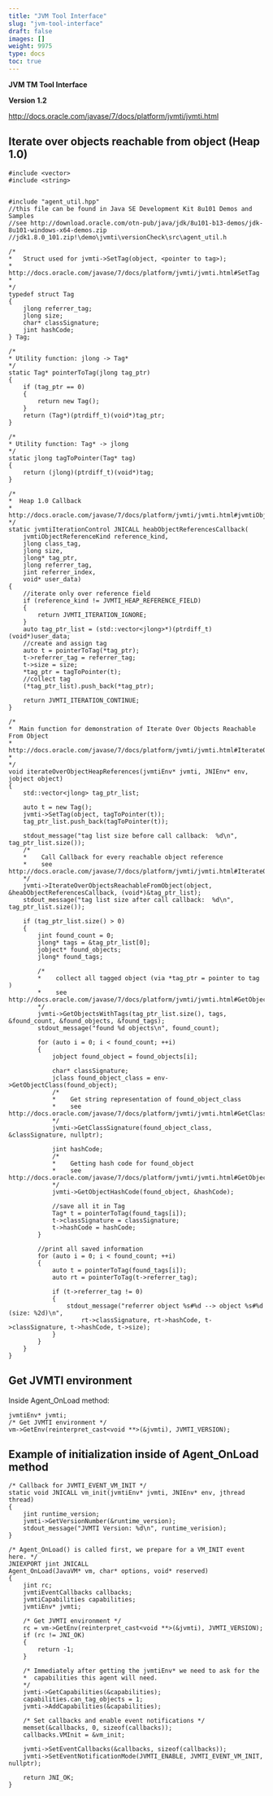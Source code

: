 ```yaml
---
title: "JVM Tool Interface"
slug: "jvm-tool-interface"
draft: false
images: []
weight: 9975
type: docs
toc: true
---
```


**JVM TM Tool Interface**

**Version 1.2**

http://docs.oracle.com/javase/7/docs/platform/jvmti/jvmti.html


## Iterate over objects reachable from object (Heap 1.0) 
    #include <vector>
    #include <string>


    #include "agent_util.hpp" 
    //this file can be found in Java SE Development Kit 8u101 Demos and Samples
    //see http://download.oracle.com/otn-pub/java/jdk/8u101-b13-demos/jdk-8u101-windows-x64-demos.zip
    //jdk1.8.0_101.zip!\demo\jvmti\versionCheck\src\agent_util.h
    
    /*
    *   Struct used for jvmti->SetTag(object, <pointer to tag>);
    *   http://docs.oracle.com/javase/7/docs/platform/jvmti/jvmti.html#SetTag
    *    
    */
    typedef struct Tag
    {
        jlong referrer_tag;
        jlong size;
        char* classSignature;
        jint hashCode;
    } Tag;

    /*
    * Utility function: jlong -> Tag*
    */
    static Tag* pointerToTag(jlong tag_ptr)
    {
        if (tag_ptr == 0)
        {
            return new Tag();
        }
        return (Tag*)(ptrdiff_t)(void*)tag_ptr;
    }

    /* 
    * Utility function: Tag* -> jlong 
    */
    static jlong tagToPointer(Tag* tag)
    {
        return (jlong)(ptrdiff_t)(void*)tag;
    }

    /*
    *  Heap 1.0 Callback
    *  http://docs.oracle.com/javase/7/docs/platform/jvmti/jvmti.html#jvmtiObjectReferenceCallback
    */
    static jvmtiIterationControl JNICALL heabObjectReferencesCallback(
        jvmtiObjectReferenceKind reference_kind,
        jlong class_tag,
        jlong size,
        jlong* tag_ptr,
        jlong referrer_tag,
        jint referrer_index,
        void* user_data)
    {
        //iterate only over reference field
        if (reference_kind != JVMTI_HEAP_REFERENCE_FIELD)
        {
            return JVMTI_ITERATION_IGNORE;
        }
        auto tag_ptr_list = (std::vector<jlong>*)(ptrdiff_t)(void*)user_data;
        //create and assign tag
        auto t = pointerToTag(*tag_ptr);
        t->referrer_tag = referrer_tag;
        t->size = size;
        *tag_ptr = tagToPointer(t);
        //collect tag
        (*tag_ptr_list).push_back(*tag_ptr);

        return JVMTI_ITERATION_CONTINUE;
    }

    /*
    *  Main function for demonstration of Iterate Over Objects Reachable From Object
    *  http://docs.oracle.com/javase/7/docs/platform/jvmti/jvmti.html#IterateOverObjectsReachableFromObject
    *
    */
    void iterateOverObjectHeapReferences(jvmtiEnv* jvmti, JNIEnv* env, jobject object)
    {
        std::vector<jlong> tag_ptr_list;

        auto t = new Tag();
        jvmti->SetTag(object, tagToPointer(t));
        tag_ptr_list.push_back(tagToPointer(t));

        stdout_message("tag list size before call callback:  %d\n", tag_ptr_list.size());
        /*
        *    Call Callback for every reachable object reference
        *    see http://docs.oracle.com/javase/7/docs/platform/jvmti/jvmti.html#IterateOverObjectsReachableFromObject
        */
        jvmti->IterateOverObjectsReachableFromObject(object, &heabObjectReferencesCallback, (void*)&tag_ptr_list);
        stdout_message("tag list size after call callback:  %d\n", tag_ptr_list.size());

        if (tag_ptr_list.size() > 0)
        {
            jint found_count = 0;
            jlong* tags = &tag_ptr_list[0];
            jobject* found_objects;
            jlong* found_tags;

            /*
            *    collect all tagged object (via *tag_ptr = pointer to tag ) 
            *    see http://docs.oracle.com/javase/7/docs/platform/jvmti/jvmti.html#GetObjectsWithTags
            */
            jvmti->GetObjectsWithTags(tag_ptr_list.size(), tags, &found_count, &found_objects, &found_tags);
            stdout_message("found %d objects\n", found_count);

            for (auto i = 0; i < found_count; ++i)
            {
                jobject found_object = found_objects[i];

                char* classSignature;
                jclass found_object_class = env->GetObjectClass(found_object);    
                /*
                *    Get string representation of found_object_class
                *    see http://docs.oracle.com/javase/7/docs/platform/jvmti/jvmti.html#GetClassSignature
                */
                jvmti->GetClassSignature(found_object_class, &classSignature, nullptr);
            
                jint hashCode;
                /*
                *    Getting hash code for found_object
                *    see http://docs.oracle.com/javase/7/docs/platform/jvmti/jvmti.html#GetObjectHashCode
                */
                jvmti->GetObjectHashCode(found_object, &hashCode);
            
                //save all it in Tag
                Tag* t = pointerToTag(found_tags[i]);
                t->classSignature = classSignature;
                t->hashCode = hashCode;
            }

            //print all saved information
            for (auto i = 0; i < found_count; ++i)
            {
                auto t = pointerToTag(found_tags[i]);
                auto rt = pointerToTag(t->referrer_tag);
            
                if (t->referrer_tag != 0)
                {
                    stdout_message("referrer object %s#%d --> object %s#%d (size: %2d)\n",
                        rt->classSignature, rt->hashCode, t->classSignature, t->hashCode, t->size);
                }
            }
        }
    }

## Get JVMTI environment
Inside Agent_OnLoad method:

    jvmtiEnv* jvmti;
    /* Get JVMTI environment */
    vm->GetEnv(reinterpret_cast<void **>(&jvmti), JVMTI_VERSION);

## Example of initialization inside of Agent_OnLoad method
    /* Callback for JVMTI_EVENT_VM_INIT */
    static void JNICALL vm_init(jvmtiEnv* jvmti, JNIEnv* env, jthread thread)
    {
        jint runtime_version;
        jvmti->GetVersionNumber(&runtime_version);
        stdout_message("JVMTI Version: %d\n", runtime_verision);
    }

    /* Agent_OnLoad() is called first, we prepare for a VM_INIT event here. */
    JNIEXPORT jint JNICALL
    Agent_OnLoad(JavaVM* vm, char* options, void* reserved)
    {
        jint rc;
        jvmtiEventCallbacks callbacks;
        jvmtiCapabilities capabilities;
        jvmtiEnv* jvmti;

        /* Get JVMTI environment */
        rc = vm->GetEnv(reinterpret_cast<void **>(&jvmti), JVMTI_VERSION);
        if (rc != JNI_OK)
        {
            return -1;
        }

        /* Immediately after getting the jvmtiEnv* we need to ask for the
        *  capabilities this agent will need.
        */
        jvmti->GetCapabilities(&capabilities);
        capabilities.can_tag_objects = 1;
        jvmti->AddCapabilities(&capabilities);
        
        /* Set callbacks and enable event notifications */
        memset(&callbacks, 0, sizeof(callbacks));
        callbacks.VMInit = &vm_init;

        jvmti->SetEventCallbacks(&callbacks, sizeof(callbacks));
        jvmti->SetEventNotificationMode(JVMTI_ENABLE, JVMTI_EVENT_VM_INIT, nullptr);

        return JNI_OK;
    }


